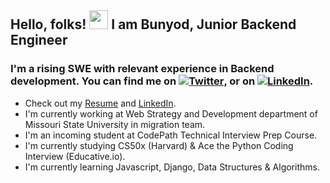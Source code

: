 ## Hello, folks! <img src="https://raw.githubusercontent.com/MartinHeinz/MartinHeinz/master/wave.gif" width="30px"> I am Bunyod, Junior Backend Engineer

### I'm a rising SWE with relevant experience in Backend development. You can find me on [![Twitter][1.2]][1], or on [![LinkedIn][2.2]][2].

[1.2]: http://i.imgur.com/wWzX9uB.png (twitter icon without padding)
[2.2]: https://raw.githubusercontent.com/MartinHeinz/MartinHeinz/master/linkedin-3-16.png (LinkedIn icon without padding)

<!-- Links to your social media accounts -->

[1]: https://twitter.com/babdusaid0v
[2]: https://www.linkedin.com/in/bunyodabdusaidov

* Check out my [Resume](https://gist.github.com/bunyodabdusaidov/92e929ae4dd471820b6b2479d9ff26d7) and [LinkedIn](https://www.linkedin.com/in/bunyodabdusaidov).
* I'm currently working at Web Strategy and Development department of Missouri State University in migration team.
* I'm an incoming student at CodePath Technical Interview Prep Course.
* I'm currently studying CS50x (Harvard) & Ace the Python Coding Interview (Educative.io).
* I'm currently learning Javascript, Django, Data Structures & Algorithms.










